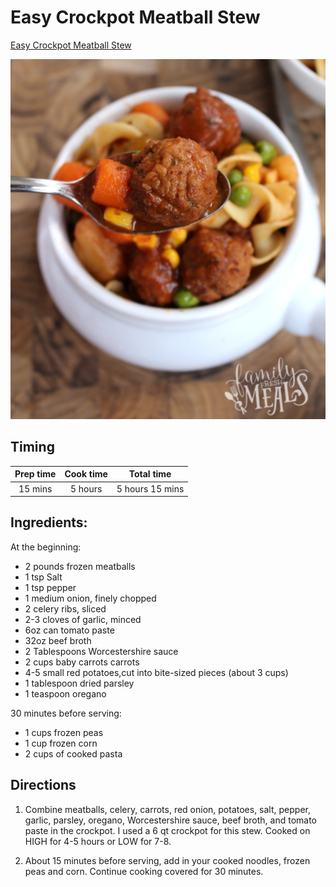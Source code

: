 # Easy Crockpot Meatball Stew

[Easy Crockpot Meatball Stew](http://www.familyfreshmeals.com/2015/10/easy-crockpot-meatball-stew.html)

![Crockpot Meatball Stew](crockpot-meatball-stew.png)

## Timing

|   Prep time   |   Cook time   |   Total time    |
|:-------------:|:-------------:|:---------------:|
| 15 mins       | 5 hours       | 5 hours 15 mins |

## Ingredients:

At the beginning:

* 2 pounds frozen meatballs
* 1 tsp Salt
* 1 tsp pepper
* 1 medium onion, finely chopped
* 2 celery ribs, sliced
* 2-3 cloves of garlic, minced
* 6oz can tomato paste
* 32oz beef broth
* 2 Tablespoons Worcestershire sauce
* 2 cups baby carrots carrots
* 4-5 small red potatoes,cut into bite-sized pieces (about 3 cups)
* 1 tablespoon dried parsley
* 1 teaspoon oregano

30 minutes before serving:

* 1 cups frozen peas
* 1 cup frozen corn
* 2 cups of cooked pasta

## Directions

1. Combine meatballs, celery, carrots, red onion, potatoes, salt, pepper, garlic, parsley, oregano, Worcestershire sauce, beef broth, and tomato paste in the crockpot. I used a 6 qt crockpot for this stew. Cooked on HIGH for 4-5 hours or LOW for 7-8.

2. About 15 minutes before serving, add in your cooked noodles, frozen peas and corn. Continue cooking covered for 30 minutes.


